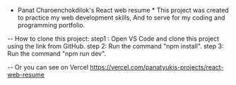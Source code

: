 * Panat Charoenchokdilok's React web resume *
This project was created to practice my web development skills, And to serve for my coding and programming portfolio.

-- How to clone this project:
step1 : Open VS Code and clone this project using the link from GitHub.
step 2: Run the command "npm install".
step 3: Run the command "npm run dev".

-- Or you can see on Vercel
https://vercel.com/panatyukis-projects/react-web-resume
